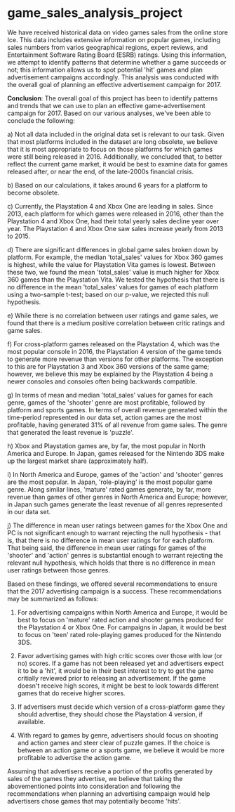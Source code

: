 # game_sales_analysis_project

We have received historical data on video games sales from the online store Ice. This data includes extensive information on popular games, including sales numbers from varios geographical regions, expert reviews, and Entertainment Software Rating Board (ESRB) ratings. Using this information, we attempt to identify patterns that determine whether a game succeeds or not; this information allows us to spot potential 'hit' games and plan advertisement campaigns accordingly. This analysis was conducted with the overall goal of planning an effective advertisement campaign for 2017. 

**Conclusion**: The overall goal of this project has been to identify patterns and trends that we can use to plan an effective game-advertisement campaign for 2017. Based on our various analyses, we've been able to conclude the following:

a) Not all data included in the original data set is relevant to our task. Given that most platforms included in the dataset are long obsolete, we believe that it is most appropriate to focus on those platforms for which games were still being released in 2016. Additionally, we concluded that, to better reflect the current game market, it would be best to examine data for games released after, or near the end, of the late-2000s financial crisis.

b) Based on our calculations, it takes around 6 years for a platform to become obsolete.

c) Currently, the Playstation 4 and Xbox One are leading in sales. Since 2013, each platform for which games were released in 2016, other than the Playstation 4 and Xbox One, had their total yearly sales decline year over year. The Playstation 4 and Xbox One saw sales increase yearly from 2013 to 2015.

d) There are significant differences in global game sales broken down by platform. For example, the median 'total_sales' values for Xbox 360 games is highest, while the value for Playstation Vita games is lowest. Between these two, we found the mean 'total_sales' value is much higher for Xbox 360 games than the Playstation Vita. We tested the hypothesis that there is no difference in the mean 'total_sales' values for games of each platform using a two-sample t-test; based on our p-value, we rejected this null hypothesis.

e) While there is no correlation between user ratings and game sales, we found that there is a medium positive correlation between critic ratings and game sales.

f) For cross-platform games released on the Playstation 4, which was the most popular console in 2016, the Playstation 4 version of the game tends to generate more revenue than versions for other platforms. The exception to this are for Playstation 3 and Xbox 360 versions of the same game; however, we believe this may be explained by the Playstation 4 being a newer consoles and consoles often being backwards compatible.

g) In terms of mean and median 'total_sales' values for games for each genre, games of the 'shooter' genre are most profitable, followed by platform and sports games. In terms of overall revenue generated within the time-period represented in our data set, action games are the most profitable, having generated 31% of all revenue from game sales. The genre that generated the least revenue is 'puzzle'.

h) Xbox and Playstation games are, by far, the most popular in North America and Europe. In Japan, games released for the Nintendo 3DS make up the largest market share (approximately half).

i) In North America and Europe, games of the 'action' and 'shooter' genres are the most popular. In Japan, 'role-playing' is the most popular game genre. Along similar lines, 'mature' rated games generate, by far, more revenue than games of other genres in North America and Europe; however, in Japan such games generate the least revenue of all genres represented in our data set.

j) The difference in mean user ratings between games for the Xbox One and PC is not significant enough to warrant rejecting the null hypothesis - that is, that there is no difference in mean user ratings for for each platform. That being said, the difference in mean user ratings for games of the 'shooter' and 'action' genres is substantial enough to warrant rejecting the relevant null hypothesis, which holds that there is no difference in mean user ratings between those genres.

Based on these findings, we offered several recommendations to ensure that the 2017 advertising campaign is a success. These recommendations may be summarized as follows:

1) For advertising campaigns within North America and Europe, it would be best to focus on 'mature' rated action and shooter games produced for the Playstation 4 or Xbox One. For campaigns in Japan, it would be best to focus on 'teen' rated role-playing games produced for the Nintendo 3DS.

2) Favor advertising games with high critic scores over those with low (or no) scores. If a game has not been released yet and advertisers expect it to be a 'hit', it would be in their best interest to try to get the game critially reviewed prior to releasing an advertisement. If the game doesn't receive high scores, it might be best to look towards different games that do receive higher scores.

3) If advertisers must decide which version of a cross-platform game they should advertise, they should chose the Playstation 4 version, if available.

4) With regard to games by genre, advertisers should focus on shooting and action games and steer clear of puzzle games. If the choice is between an action game or a sports game, we believe it would be more profitable to advertise the action game.

Assuming that advertisers receive a portion of the profits generated by sales of the games they advertise, we believe that taking the abovementioned points into consideration and following the recommendations when planning an advertising campaign would help advertisers chose games that may potentially become 'hits'.
